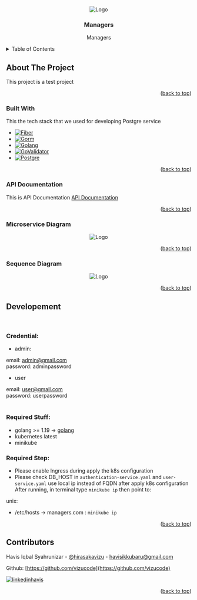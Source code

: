 <!-- Improved compatibility of back to top link: See: https://github.com/othneildrew/Best-README-Template/pull/73 -->
<a name="readme-top"></a>
<!--
*** Thanks for checking out the Best-README-Template. If you have a suggestion
*** that would make this better, please fork the repo and create a pull request
*** or simply open an issue with the tag "enhancement".
*** Don't forget to give the project a star!
*** Thanks again! Now go create something AMAZING! :D
-->



<!-- PROJECT SHIELDS -->
<!--
*** I'm using markdown "reference style" links for readability.
*** Reference links are enclosed in brackets [ ] instead of parentheses ( ).
*** See the bottom of this document for the declaration of the reference variables
*** for contributors-url, forks-url, etc. This is an optional, concise syntax you may use.
*** https://www.markdownguide.org/basic-syntax/#reference-style-links
-->


<!-- PROJECT LOGO -->
<br />
<div align="center">
    <img src="" alt="Logo">

  <h3 align="center">Managers</h3>

  <p align="center">
    Managers
  </p>
</div>



<!-- TABLE OF CONTENTS -->
<details>
  <summary>Table of Contents</summary>
  <ol>
    <li>
      <a href="#about-the-project">About The Project</a>
      <ul>
        <li><a href="#built-with">Built With</a></li>
      </ul>
      <ul>
        <li><a href="#api-documentation">API Documentation</a></li>
      </ul>
      <ul>
        <li><a href="#microservice-diagram">Microservice Diagram</a></li>
      </ul>
      <ul>
        <li><a href="#sequence-diagram">Sequence Diagram</a></li>
      </ul>
    </li>
    <li>
        <a href="#developement">Developement</a>
        <ul>
            <li><a href="#credential">Credential</a></li>
        </ul>
        <ul>
            <li><a href="#required-stuff">Required Stuff</a></li>
        </ul>
        <ul>
            <li><a href="#required-step">Required Step</a></li>
        </ul>
        <ul>
            <li><a href="#usage">Usage</a></li>
        </ul>
    </li>
  </ol>
</details>



<!-- ABOUT THE PROJECT -->
## About The Project

This project is a test project

<p align="right">(<a href="#readme-top">back to top</a>)</p>



### Built With

This the tech stack that we used for developing Postgre service

* [![Fiber][fiber]][fiber-url]
* [![Gorm][gorm]][gorm-url]
* [![Golang][golang]][golang-url]
* [![GoValidator][govalidator]][go-validator]
* [![Postgre][postgre]][postgre-url]

<p align="right">(<a href="#readme-top">back to top</a>)</p>

### API Documentation

This is API Documentation [API Documentation](https://documenter.getpostman.com/view/11975231/2s8YekSvNC)

<p align="right">(<a href="#readme-top">back to top</a>)</p>


### Microservice Diagram

<div align="center">
    <img src="https://i.ibb.co/b3n2RgH/microservice-diagram-drawio.png" alt="Logo">
</div>

<p align="right">(<a href="#readme-top">back to top</a>)</p>


### Sequence Diagram

<div align="center">
    <img src="https://i.ibb.co/SdGQvn2/j-PEz-Ji-Cm4-CVt-FCMz-G5-Mr-Om-VKWOW5-YKg-K6-Jdsj-LWu-Tk-Ip-Y-3f-YLq-RAqh41qstq-Ny-X5t-P9-Zrlb-MLSmx.png" alt="Logo">
</div>

<p align="right">(<a href="#readme-top">back to top</a>)</p>


<!-- Developement -->
## Developement

<br />

### Credential:

- admin:

email: admin@gmail.com
<br/>
password: adminpassword
<br/>


- user

email: user@gmail.com
<br/>
password: userpassword
<br/>
<br/>



### Required Stuff:

- golang >= 1.19 -> [golang](https://go.dev/)
- kubernetes latest
- minikube

### Required Step:

- Please enable Ingress during apply the k8s configuration
- Please check DB_HOST in ``authentication-service.yaml`` and ``user-service.yaml`` use local ip instead of FQDN after apply k8s configuration
After running, in terminal type ``minikube ip`` then point to:

unix: 
- /etc/hosts -> managers.com : ``minikube ip``

<p align="right">(<a href="#readme-top">back to top</a>)</p>


<!-- Contributors -->
## Contributors

Havis Iqbal Syahrunizar - [@hirasakavizu](https://twitter.com/hirasakavizu) - havisikkubaru@gmail.com

Github: [https://github.com/vizucode](https://github.com/vizucode)

[![linkedinhavis][linkedinhavis-shield]][linkedinhavis-url]

<p align="right">(<a href="#readme-top">back to top</a>)</p>



<!-- MARKDOWN LINKS & IMAGES -->
<!-- https://www.markdownguide.org/basic-syntax/#reference-style-links -->

[linkedinhavis-shield]: https://img.shields.io/badge/-LinkedIn-black.svg?style=for-the-badge&logo=linkedin&colorB=555
[linkedinhavis-url]: https://www.linkedin.com/in/havis-iqbal/


[fiber]: https://img.shields.io/badge/fiber-gray?style=for-the-badge&logo=go&logoColor=00ADD8
[fiber-url]: https://gofiber.io/

[gorm]: https://img.shields.io/badge/gorm-gray?style=for-the-badge&logo=go&logoColor=00ADD8
[gorm-url]: https://gorm.io/

[govalidator]: https://img.shields.io/badge/go_validator-gray?style=for-the-badge&logo=go&logoColor=00ADD8
[go-validator]: https://github.com/go-playground/validator

[golang]: https://img.shields.io/badge/golang-gray?style=for-the-badge&logo=go&logoColor=00ADD8
[golang-url]: https://go.dev/

[postgre]: https://img.shields.io/badge/Postgre-gray?style=for-the-badge&logo=postgresql&logoColor=00ADD8
[postgre-url]: https://www.postgresql.org/
